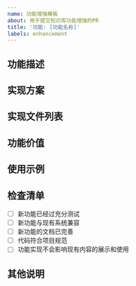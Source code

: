 ```yaml
---
name: 功能增强模板
about: 用于提交知识库功能增强的PR
title: '功能: [功能名称]'
labels: enhancement
---
```


## 功能描述

<!-- 详细描述新增/增强的功能 -->

## 实现方案

<!-- 详细描述功能的实现方案 -->

## 实现文件列表

<!-- 列出本次功能实现涉及的所有文件 -->

## 功能价值

<!-- 说明此功能对知识库的价值和意义 -->

## 使用示例

<!-- 提供功能的使用示例或截图（如适用） -->

## 检查清单

- [ ] 新功能已经过充分测试
- [ ] 新功能与现有系统兼容
- [ ] 新功能的文档已完善
- [ ] 代码符合项目规范
- [ ] 功能实现不会影响现有内容的展示和使用

## 其他说明

<!-- 其他需要说明的事项 -->